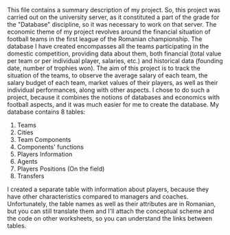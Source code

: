 This file contains a summary description of my project.
So, this project was carried out on the university server, as it constituted a part of the grade for the "Database" discipline, so it was necessary to work on that server.
The economic theme of my project revolves around the financial situation of football teams in the first league of the Romanian championship. The database I have created encompasses all the teams participating in the domestic competition, providing data about them, both financial (total value per team or per individual player, salaries, etc.) and historical data (founding date, number of trophies won). The aim of this project is to track the situation of the teams, to observe the average salary of each team, the salary budget of each team, market values of their players, as well as their individual performances, along with other aspects.
I chose to do such a project, because it combines the notions of databases and economics with football aspects, and it was much easier for me to create the database.
My database contains 8 tables: 
1. Teams 
2. Cities
3. Team Components
4. Components' functions
5. Players Information
6. Agents
7. Players Positions (On the field)
8. Transfers

I created a separate table with information about players, because they have other characteristics compared to managers and coaches. 
Unfortunately, the table names as well as their attributes are in Romanian, but you can still translate them and I'll attach the conceptual scheme and the code on other worksheets, so you can understand the links between tables.
